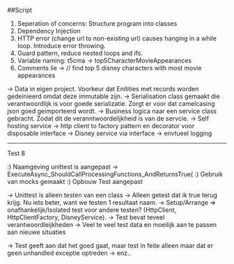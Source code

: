 ﻿##Script

1. Seperation of concerns: Structure program into classes
2. Dependency Injection
3. HTTP error (change url to non-existing url) causes hanging in a while loop. Introduce error throwing.
4. Guard pattern, reduce nested loops and ifs.
5. Variable naming: t5cma -> top5CharacterMovieAppearances
6. Comments lie -> // find top 5 disney characters with most movie appearances

-> Data in eigen project. Voorkeur dat Enitities met records worden gedeinieerd omdat deze immutable zijn.
-> Serialisation class gemaakt die verantwoordlijk is voor goede serializatie. Zorgt er voor dat camelcasing json goed geimporteerd wordt.
-> Business logica naar een service class gebracht. Zodat dit de veranntwoordelijkheid is van de servcie.
-> Self hosting service
-> http client to factory pattern en decorator voor disposable interface
-> Disney service via interface
-> envtueel logging

----
Test
8

:) Naamgeving unittest is aangepast
 -> ExecuteAsync_ShouldCallProcessingFunctions_AndReturnsTrue(
:) Gebruik van mocks gemaakt
:) Opbouw Test aangepast

-> Unittest is alleen testen van een class
-> Alleen getest dat ik true terug krijg. Nu iets beter, want we testen 1 resultaat naam.
-> Setup/Arrange => onafhankelijk/Isolated test voor andere testen? (HttpClient, HttpClientFactory, DisneyService). 
-> Test bevat teveel verantwoordleijkheden
-> Veel te veel test data en moeilijk aan te passen aan nieuwe situaties

-> Test geeft aan dat het goed gaat, maar test in feite alleen maar dat er geen unhandled exceptie optreden
-> enz..